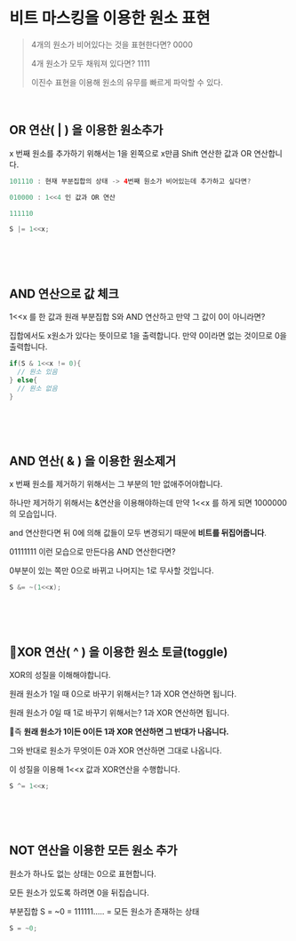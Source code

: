 # 비트 마스킹을 이용한 원소 표현

> 4개의 원소가 비어있다는 것을 표현한다면? 0000
>
> 4개 원소가 모두 채워져 있다면? 1111
>
> 이진수 표현을 이용해 원소의 유무를 빠르게 파악할 수 있다.

​            

## OR 연산( | ) 을 이용한 원소추가

x 번째 원소를 추가하기 위해서는 1을 왼쪽으로 x만큼 Shift 연산한 값과 OR 연산합니다.

```java
101110 : 현재 부분집합의 상태 -> 4번째 원소가 비어있는데 추가하고 싶다면?

010000 : 1<<4 인 값과 OR 연산

111110
```

```java
S |= 1<<x;
```

​                

​            

## AND 연산으로 값 체크

1<<x 를 한 값과 원래 부분집합 S와 AND 연산하고 만약 그 값이 0이 아니라면?

집합에서도 x원소가 있다는 뜻이므로 1을 출력합니다. 만약 0이라면 없는 것이므로 0을 출력합니다.

```java
if(S & 1<<x != 0){
  // 원소 있음
} else{
  // 원소 없음 
}
```

​                  

​                

## AND 연산( & ) 을 이용한 원소제거

x 번째 원소를 제거하기 위해서는 그 부분의 1만 없애주어야합니다.

하나만 제거하기 위해서는 &연산을 이용해야하는데 만약 1<<x 를 하게 되면 1000000의 모습입니다.

and 연산한다면 뒤 0에 의해 값들이 모두 변경되기 때문에 **비트를 뒤집어줍니다**.

01111111 이런 모습으로 만든다음 AND 연산한다면?

0부분이 있는 쪽만 0으로 바뀌고 나머지는 1로 무사할 것입니다.

```java
S &= ~(1<<x);
```



​               

​                    

## XOR 연산( ^ ) 을 이용한 원소 토글(toggle)

XOR의 성질을 이해해야합니다.

원래 원소가 1일 때 0으로 바꾸기 위해서는? 1과 XOR 연산하면 됩니다.

원래 원소가 0일 때 1로 바꾸기 위해서는? 1과 XOR 연산하면 됩니다.

즉 **원래 원소가 1이든 0이든 1과 XOR 연산하면 그 반대가 나옵니다.**

그와 반대로 원소가 무엇이든 0과 XOR 연산하면 그대로 나옵니다.

 이 성질을 이용해 1<<x 값과 XOR연산을 수행합니다.

```java
S ^= 1<<x;
```



​                    

​                  

## NOT 연산을 이용한 모든 원소 추가

원소가 하나도 없는 상태는 0으로 표현합니다.

모든 원소가 있도록 하려면 0을 뒤집습니다.

부분집합 S = ~0 = 111111..... = 모든 원소가 존재하는 상태

```java
S = ~0;
```

